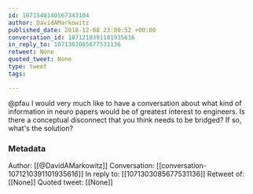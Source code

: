 ```yaml
---
id: 1071540140567343104
author: DavidAMarkowitz
published_date: 2018-12-08 23:00:52 +00:00
conversation_id: 1071210391101935616
in_reply_to: 1071303085677531136
retweet: None
quoted_tweet: None
type: tweet
tags:

---
```


@pfau I would very much like to have a conversation about what kind of information in neuro papers would be of greatest interest to engineers. Is there a conceptual disconnect that you think needs to be bridged? If so, what's the solution?

### Metadata

Author: [[@DavidAMarkowitz]]
Conversation: [[conversation-1071210391101935616]]
In reply to: [[1071303085677531136]]
Retweet of: [[None]]
Quoted tweet: [[None]]
